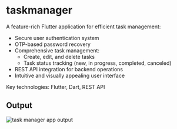 # taskmanager

A feature-rich Flutter application for efficient task management:

- Secure user authentication system
- OTP-based password recovery
- Comprehensive task management:
  - Create, edit, and delete tasks
  - Task status tracking (new, in progress, completed, canceled)
- REST API integration for backend operations
- Intuitive and visually appealing user interface

Key technologies: Flutter, Dart, REST API
## Output

![task manager app output](https://github.com/user-attachments/assets/b9ab01a5-8c2f-43ce-a5da-fcfa223394c0)
